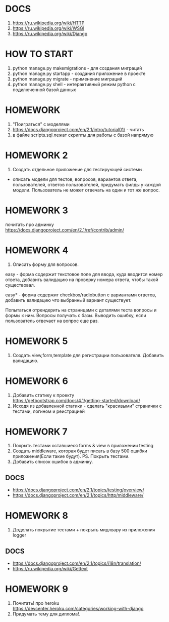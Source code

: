 # DOCS
1. https://ru.wikipedia.org/wiki/HTTP
2. https://ru.wikipedia.org/wiki/WSGI
3. https://ru.wikipedia.org/wiki/Django


# HOW TO START
1. python manage.py makemigrations  - для создания миграций
2. python manage.py startapp <name> - создания приложение в проекте
3. python manage.py migrate - применение миграций
4. python manage.py shell - интерактивный режим python с подключенной базой данных


# HOMEWORK
1. "Поиграться" с моделями
2. https://docs.djangoproject.com/en/2.1/intro/tutorial01/ - читать
3. в файле scripts.sql лежат скрипты для работы с базой напрямую

# HOMEWORK 2
1. Создать отдельное приложение для тестирующей системы.
- описать модели для тестов, вопросов, вариантов ответа, пользователей, 
ответов пользователей, придумать филды у каждой модели. Пользователь не может отвечать на один и тот же вопрос.

# HOMEWORK 3
почитать про админку https://docs.djangoproject.com/en/2.1/ref/contrib/admin/

# HOMEWORK 4
1. Описать форму для вопросов. 

easy - форма содержит текстовое поле для ввода, куда вводится номер ответа,
добавить валидацию на проверку номера ответа, чтобы такой существовал.

easy* - форма содержит checkbox/radiobutton с вариантами ответов, добавить валидацию
что выбранный вариант существует.

Попытаться отрендерить на страницами с деталями теста вопросы и формы к ним. Вопросы получать с базы.
Выводить ошибку, если пользователь отвечает на вопрос еще раз.

# HOMEWORK 5
1. Создать view,form,template для регистрации пользователя. Добавить валидацию.

# HOMEWORK 6
1. Добавить статику к проекту
https://getbootstrap.com/docs/4.1/getting-started/download/
2. Исходя из добавленной статики - сделать "красивыми" странички с тестами, логином и реистрацией


# HOMEWORK 7
1. Покрыть тестами оставшиеся forms & view в приложении testing
2. Создать middleware, которая будет писать в базу 500 ошибки приложения(Если такие будут). PS. Покрыть тестами.
3. Добавить список ошибок в админку.

## DOCS
 - https://docs.djangoproject.com/en/2.1/topics/testing/overview/
 - https://docs.djangoproject.com/en/2.1/topics/http/middleware/
 
 
 # HOMEWORK 8
 1. Доделать покрытие тестами + покрыть мидлвару из приложения logger
 
 ## DOCS
 - https://docs.djangoproject.com/en/2.1/topics/i18n/translation/
 - https://ru.wikipedia.org/wiki/Gettext
 
 # HOMEWORK 9
 1. Почитать! про heroku https://devcenter.heroku.com/categories/working-with-django
 2. Придумать тему для диплома!.
